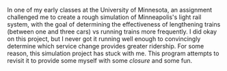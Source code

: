 In one of my early classes at the University of Minnesota, an assignment challenged me to create a rough simulation of Minneapolis's light rail system, with the goal of determining the effectiveness of lengthening trains (between one and three cars) vs running trains more frequently. I did okay on this project, but I never got it running well enough to convincingly determine which service change provides greater ridership. For some reason, this simulation project has stuck with me. This program attempts to revisit it to provide some myself with some _closure_ and some fun.
